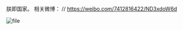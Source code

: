 朕即国家。 相关微博： // <https://weibo.com/7412816422/ND3xdoW6d> 


![file](https://chinadigitaltimes.net/chinese/files/2024/01/image-1706117241291.png)

